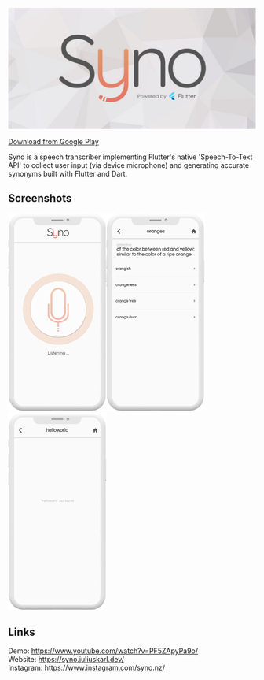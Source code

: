 <p align="center">
<img src="images/Untitled-1.jpg" width="600">
</p>

<a href='https://play.google.com/store/apps/details?id=com.syno'>Download from Google Play<a>

Syno is a speech transcriber implementing Flutter's native 'Speech-To-Text API' to collect user input (via device microphone) and generating accurate synonyms built with Flutter and Dart.


## Screenshots  
<img src="images/Syno/Screens/Listening.png" width="200"><img src="images/Syno/Screens/Results.png" width="200"><img src="images/Syno/Screens/Error.png" width="200">


## Links  
Demo: https://www.youtube.com/watch?v=PF5ZApyPa9o/  <br/>
Website: https://syno.juliuskarl.dev/  <br/>
Instagram: https://www.instagram.com/syno.nz/  <br/>
